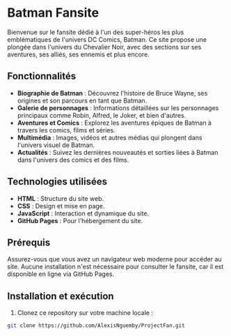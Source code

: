 # Batman Fansite

Bienvenue sur le fansite dédié à l'un des super-héros les plus emblématiques de l'univers DC Comics, Batman. Ce site propose une plongée dans l'univers du Chevalier Noir, avec des sections sur ses aventures, ses alliés, ses ennemis et plus encore.

## Fonctionnalités

- **Biographie de Batman** : Découvrez l'histoire de Bruce Wayne, ses origines et son parcours en tant que Batman.
- **Galerie de personnages** : Informations détaillées sur les personnages principaux comme Robin, Alfred, le Joker, et bien d'autres.
- **Aventures et Comics** : Explorez les aventures épiques de Batman à travers les comics, films et séries.
- **Multimédia** : Images, vidéos et autres médias qui plongent dans l'univers visuel de Batman.
- **Actualités** : Suivez les dernières nouveautés et sorties liées à Batman dans l'univers des comics et des films.

## Technologies utilisées

- **HTML** : Structure du site web.
- **CSS** : Design et mise en page.
- **JavaScript** : Interaction et dynamique du site.
- **GitHub Pages** : Pour l'hébergement du site.

## Prérequis

Assurez-vous que vous avez un navigateur web moderne pour accéder au site. Aucune installation n'est nécessaire pour consulter le fansite, car il est disponible en ligne via GitHub Pages.

## Installation et exécution

1. Clonez ce repository sur votre machine locale :

```bash
git clone https://github.com/AlexisNguemby/ProjectFan.git
